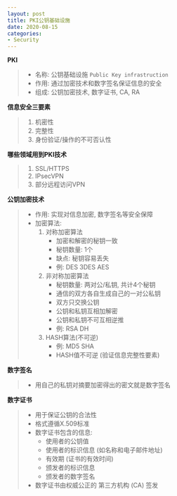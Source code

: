 ```yaml
---
layout: post
title: PKI公钥基础设施
date: 2020-08-15
categories:
- Security
---
```

**PKI**

> * 名称: 公钥基础设施 `Public Key infrastruction`
> * 作用: 通过加密技术和数字签名保证信息的安全
> * 组成: 公钥加密技术, 数字证书, CA, RA

**信息安全三要素**

> 1. 机密性
> 2. 完整性
> 3. 身份验证/操作的不可否认性

**哪些领域用到PKI技术**

> 1. SSL/HTTPS
> 2. IPsecVPN
> 3. 部分远程访问VPN

**公钥加密技术**

> * 作用: 实现对信息加密, 数字签名等安全保障
> * 加密算法: 
>   1. 对称加密算法
>      * 加密和解密的秘钥一致
>      * 秘钥数量: 1个
>      * 缺点: 秘钥容易丢失
>      * 例: DES 3DES AES
>   2. 非对称加密算法
>      * 秘钥数量: 两对公/私钥, 共计4个秘钥
>      * 通信的双方各自生成自己的一对公私钥
>      * 双方只交换公钥
>      * 公钥和私钥互相加解密
>      * 公钥和私钥不可互相逆推
>      * 例: RSA DH
>   3. HASH算法(不可逆)
>      * 例: MD5 SHA
>      * HASH值不可逆 (验证信息完整性要素)

**数字签名**

> * 用自己的私钥对摘要加密得出的密文就是数字签名

**数字证书**

> * 用于保证公钥的合法性
> * 格式遵循X.509标准
> * 数字证书包含的信息:
>   * 使用者的公钥值
>   * 使用者的标识信息 (如名称和电子邮件地址)
>   * 有效期 (证书的有效时间)
>   * 颁发者的标识信息
>   * 颁发者的数字签名
> * 数字证书由权威公正的 第三方机构 (CA) 签发


